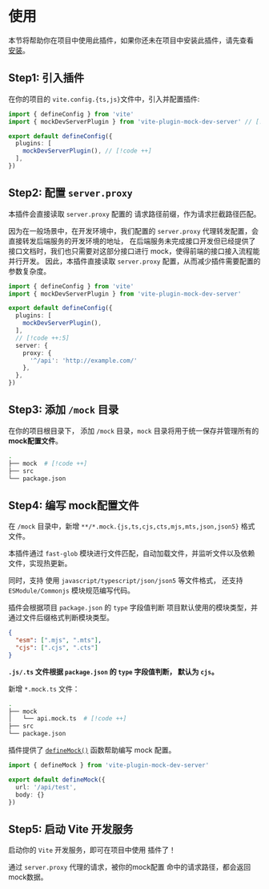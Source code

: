 # 使用

本节将帮助你在项目中使用此插件，如果你还未在项目中安装此插件，请先查看 [安装](/guide/install)。

## Step1: 引入插件

在你的项目的 `vite.config.{ts,js}`文件中，引入并配置插件:

``` ts [vite.config.{ts,js}]
import { defineConfig } from 'vite'
import { mockDevServerPlugin } from 'vite-plugin-mock-dev-server' // [!code ++]

export default defineConfig({
  plugins: [
    mockDevServerPlugin(), // [!code ++]
  ],
})
```

## Step2: 配置 `server.proxy`

本插件会直接读取 `server.proxy` 配置的 请求路径前缀，作为请求拦截路径匹配。

因为在一般场景中，在开发环境中，我们配置的 `server.proxy` 代理转发配置，会直接转发后端服务的开发环境的地址，
在后端服务未完成接口开发但已经提供了接口文档时，我们也只需要对这部分接口进行 mock，使得前端的接口接入流程能并行开发。
因此，本插件直接读取 `server.proxy` 配置，从而减少插件需要配置的参数复杂度。

``` ts [vite.config.{ts,js}]
import { defineConfig } from 'vite'
import { mockDevServerPlugin } from 'vite-plugin-mock-dev-server'

export default defineConfig({
  plugins: [
    mockDevServerPlugin(),
  ],
  // [!code ++:5]
  server: {
    proxy: {
      '^/api': 'http://example.com/'
    },
  },
})
```

## Step3: 添加 `/mock` 目录

在你的项目根目录下， 添加 `/mock` 目录，`mock` 目录将用于统一保存并管理所有的 **mock配置文件**。

```sh
.
├── mock  # [!code ++]
├── src
└── package.json
```

## Step4: 编写 mock配置文件

在 `/mock` 目录中，新增 `**/*.mock.{js,ts,cjs,cts,mjs,mts,json,json5}` 格式文件。

本插件通过 `fast-glob` 模块进行文件匹配，自动加载文件，并监听文件以及依赖文件，实现热更新。

同时，支持 使用 `javascript/typescript/json/json5` 等文件格式，
还支持 `ESModule/Commonjs` 模块规范编写代码。

插件会根据项目 `package.json` 的  `type` 字段值判断 项目默认使用的模块类型，并通过文件后缀格式判断模块类型。

``` json
{
  "esm": [".mjs", ".mts"],
  "cjs": [".cjs", ".cts"]
}
```

**`.js/.ts` 文件根据 `package.json` 的  `type` 字段值判断， 默认为 `cjs`。**

新增 `*.mock.ts` 文件：

```sh {3}
.
├── mock
│   └── api.mock.ts  # [!code ++]
├── src
└── package.json
```

插件提供了 [`defineMock()`](/guide/define-mock) 函数帮助编写 mock 配置。

```ts [api.mock.ts]
import { defineMock } from 'vite-plugin-mock-dev-server'

export default defineMock({
  url: '/api/test',
  body: {}
})
```

## Step5: 启动 Vite 开发服务

启动你的 `Vite` 开发服务，即可在项目中使用 插件了！

通过 `server.proxy` 代理的请求，被你的mock配置 命中的请求路径，都会返回 mock数据。
